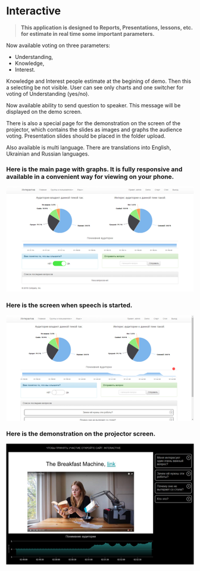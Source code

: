 # Interactive

> __This application is designed to Reports, Presentations, lessons, etc. for estimate in real time some important parameters.__

Now available voting on three parameters: 

* Understanding, 
* Knowledge, 
* Interest.

Knowledge and Interest people estimate at the begining of demo. Then this a selecting be not visible. User can see only charts and one switcher for voting of Understanding (yes/no).

Now available ability to send question to speaker. This message will be displayed on the demo screen.

There is also a special page for the demonstration on the screen of the projector, which contains the slides as images and graphs the audience voting.
Presentation slides should be placed in the folder upload.

Also available is multi language. There are translations into English, Ukrainian and Russian languages.

### Here is the main page with graphs. It is fully responsive and available in a convenient way for viewing on your phone.

![New display](https://raw.githubusercontent.com/John316/interactive/master/images/intro2.1.png)

### Here is the screen when speech is started.

![New display](https://raw.githubusercontent.com/John316/interactive/master/images/intro2.2.png)

### Here is the demonstration on the projector screen.

![New display](https://raw.githubusercontent.com/John316/interactive/master/images/intro6.png)

